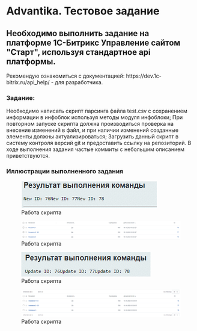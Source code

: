 <h1>Advantika. Тестовое задание</h1>

<h2>Необходимо выполнить задание на платформе 1С-Битрикс Управление сайтом "Старт", используя стандартное api платформы.</h2>

<p>Рекомендую ознакомиться с документацией: https://dev.1c-bitrix.ru/api_help/ - для разработчика.</p>

<h3>Задание:</h3>
<p>
Необходимо написать скрипт парсинга файла test.csv с сохранением информации в инфоблок используя методы модуля инфоблоки;
При повторном запуске скрипта должна производиться проверка на внесение изменений в файл, и при наличии изменений созданные элементы должны актуализироваться;
Загрузить данный скрипт в систему контроля версий git и предоставить ссылку на репозиторий.
В ходе выполнения задания частые коммиты с небольшим описанием приветствуются.
</p>

<h3>Иллюстрации выполненного задания</h3>

<figure>
  <img src='./assets/1.png' />
 <figcaption>Работа скрипта</figcaption>
</figure>

<figure>
  <img src='./assets/2.png' />
 <figcaption>Работа скрипта</figcaption>
</figure>

<figure>
  <img src='./assets/3.png' />
 <figcaption>Работа скрипта</figcaption>
</figure>

<figure>
  <img src='./assets/4.png' />
 <figcaption>Работа скрипта</figcaption>
</figure>


